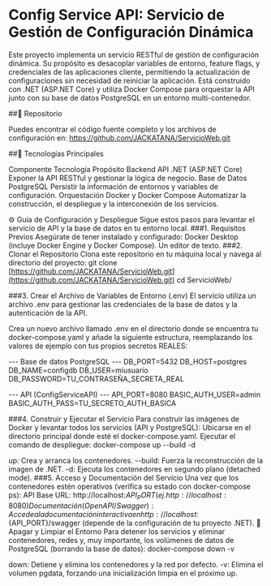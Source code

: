 # Config Service API: Servicio de Gestión de Configuración Dinámica
Este proyecto implementa un servicio RESTful de gestión de configuración dinámica. Su propósito es desacoplar variables de entorno, feature flags, y credenciales de las aplicaciones cliente, permitiendo la actualización de configuraciones sin necesidad de reiniciar la aplicación.
Está construido con .NET (ASP.NET Core) y utiliza Docker Compose para orquestar la API junto con su base de datos PostgreSQL en un entorno multi-contenedor.

##🔗 Repositorio

Puedes encontrar el código fuente completo y los archivos de configuración en:
https://github.com/JACKATANA/ServicioWeb.git

##🚀 Tecnologías Principales


Componente
Tecnología
Propósito
Backend API
.NET (ASP.NET Core)
Exponer la API RESTful y gestionar la lógica de negocio.
Base de Datos
PostgreSQL
Persistir la información de entornos y variables de configuración.
Orquestación
Docker y Docker Compose
Automatizar la construcción, el despliegue y la interconexión de los servicios.

⚙️ Guía de Configuración y Despliegue
Sigue estos pasos para levantar el servicio de API y la base de datos en tu entorno local.
###1. Requisitos Previos
Asegúrate de tener instalado y configurado:
Docker Desktop (incluye Docker Engine y Docker Compose).
Un editor de texto.
###2. Clonar el Repositorio
Clona este repositorio en tu máquina local y navega al directorio del proyecto:
git clone [https://github.com/JACKATANA/ServicioWeb.git](https://github.com/JACKATANA/ServicioWeb.git)
cd ServicioWeb/





###3. Crear el Archivo de Variables de Entorno (.env)
El servicio utiliza un archivo .env para gestionar las credenciales de la base de datos y la autenticación de la API.

Crea un nuevo archivo llamado .env en el directorio donde se encuentra tu docker-compose.yaml  y añade la siguiente estructura, reemplazando los valores de ejemplo con tus propios secretos REALES:


--- Base de datos PostgreSQL ---
DB_PORT=5432
DB_HOST=postgres
DB_NAME=configdb
DB_USER=miusuario
DB_PASSWORD=TU_CONTRASEÑA_SECRETA_REAL

--- API (ConfigServiceAPI) ---
API_PORT=8080
BASIC_AUTH_USER=admin
BASIC_AUTH_PASS=TU_SECRETO_AUTH_BASICA



###4. Construir y Ejecutar el Servicio
Para construir las imágenes de Docker y levantar todos los servicios (API y PostgreSQL):
Ubicarse en el directorio principal donde esté el docker-compose.yaml.
Ejecutar el comando de despliegue:
docker-compose up --build -d 

up: Crea y arranca los contenedores.
--build: Fuerza la reconstrucción de la imagen de .NET.
-d: Ejecuta los contenedores en segundo plano (detached mode).
###5. Acceso y Documentación del Servicio
Una vez que los contenedores estén operativos (verifica su estado con docker-compose ps):
API Base URL: http://localhost:${API_PORT} (ej. http://localhost:8080)
Documentación (OpenAPI/Swagger): Accede a la documentación interactiva en http://localhost:${API_PORT}/swagger (depende de la configuración de tu proyecto .NET).
🛑 Apagar y Limpiar el Entorno
Para detener los servicios y eliminar contenedores, redes y, muy importante, los volúmenes de datos de PostgreSQL (borrando la base de datos):
docker-compose down -v



down: Detiene y elimina los contenedores y la red por defecto.
-v: Elimina el volumen pgdata, forzando una inicialización limpia en el próximo up.



